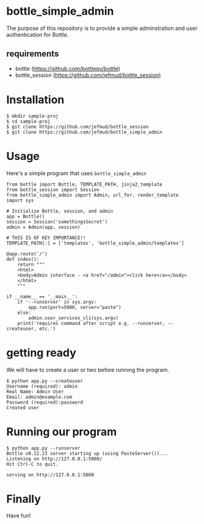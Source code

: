 # bottle_simple_admin

The purpose of this repository is to provide a simple adminstration and user authentication for Bottle.

## requirements

* bottle (https://github.com/bottlepy/bottle)
* bottle_session (https://github.com/jefmud/bottle_session)

# Installation

```
$ mkdir sample-proj
$ cd sample-proj
$ git clone https://github.com/jefmud/bottle_session
$ git clone https://github.com/jefmud/bottle_simple_admin
```

# Usage

Here's a simple program that uses `bottle_simple_admin`

```
from bottle import Bottle, TEMPLATE_PATH, jinja2_template
from bottle_session import Session
from bottle_simple_admin import Admin, url_for, render_template
import sys

# Initialize Bottle, session, and admin
app = Bottle()
session = Session('somethingsSecret')
admin = Admin(app, session)

# THIS IS OF KEY IMPORTANCE!!
TEMPLATE_PATH[:] = ['templates', 'bottle_simple_admin/templates']

@app.route('/')
def index():
    return """
    <html>
    <body>Admin interface - <a href="/admin">click here</a></body>
    </html>
    """

if __name__ == '__main__':
    if '--runserver' in sys.argv:
        app.run(port=5000, server="paste")
    else:
        admin.user_services_cli(sys.argv)
    print('requires command after script e.g. --runserver, --createuser, etc.')
```

# getting ready

We will have to create a user or two before running the program.

```
$ python app.py --createuser
Username (required): admin
Real Name: Admin User
Email: admin@example.com
Password (required):password
Created user
```

# Running our program

```
$ python app.py --runserver
Bottle v0.12.23 server starting up (using PasteServer())...
Listening on http://127.0.0.1:5000/
Hit Ctrl-C to quit.

serving on http://127.0.0.1:5000
```

# Finally
Have fun!

